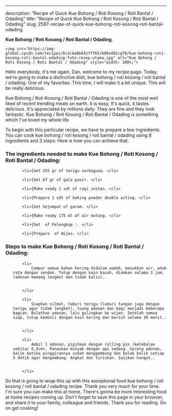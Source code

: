 ---
description: "Recipe of Quick Kue Bohong / Roti Kosong / Roti Bantal / Odading"
title: "Recipe of Quick Kue Bohong / Roti Kosong / Roti Bantal / Odading"
slug: 2587-recipe-of-quick-kue-bohong-roti-kosong-roti-bantal-odading

<p>
	<strong>Kue Bohong / Roti Kosong / Roti Bantal / Odading</strong>. 
	
</p>
<p>
	
	<img src="https://img-global.cpcdn.com/recipes/0c3c4a0b6427ff65/680x482cq70/kue-bohong-roti-kosong-roti-bantal-odading-foto-resep-utama.jpg" alt="Kue Bohong / Roti Kosong / Roti Bantal / Odading" style="width: 100%;">
	
	
</p>
<p>
	Hello everybody, it's me again, Dan, welcome to my recipe page. Today, we're going to make a distinctive dish, kue bohong / roti kosong / roti bantal / odading. One of my favorites. This time, I will make it a bit unique. This will be really delicious.
</p>
	
<p>
	Kue Bohong / Roti Kosong / Roti Bantal / Odading is one of the most well liked of recent trending meals on earth. It is easy, it's quick, it tastes delicious. It's appreciated by millions daily. They are fine and they look fantastic. Kue Bohong / Roti Kosong / Roti Bantal / Odading is something which I've loved my whole life.
</p>
<p>
	
</p>

<p>
To begin with this particular recipe, we have to prepare a few ingredients. You can cook kue bohong / roti kosong / roti bantal / odading using 8 ingredients and 3 steps. Here is how you can achieve that.
</p>

<h3>The ingredients needed to make Kue Bohong / Roti Kosong / Roti Bantal / Odading:</h3>

<ol>
	
		<li>{Get 255 gr of terigu serbaguna. </li>
	
		<li>{Get 67 gr of gula pasir. </li>
	
		<li>{Make ready 1 sdt of ragi instan. </li>
	
		<li>{Prepare 1 sdt of baking powder double acting. </li>
	
		<li>{Get Sejumput of garam. </li>
	
		<li>{Make ready 175 ml of air matang. </li>
	
		<li>{Get  of Pelengkap :. </li>
	
		<li>{Prepare  of Wijen. </li>
	
</ol>
<p>
	
</p>

<h3>Steps to make Kue Bohong / Roti Kosong / Roti Bantal / Odading:</h3>

<ol>
	
		<li>
			Campur semua bahan kering didalam wadah, masukkan air, aduk rata dengan sendok. Tutup dengan kain basah, diamkan selama 3 jam. (adonan memang lengket dan tidak kalis)..
			
			
		</li>
	
		<li>
			Siapkan silmat, taburi terigu (lumuri tangan juga dengan terigu agar tidak lengket), tuang adonan dan bagi menjadi beberapa bagian. Bulatkan adonan, lalu gulingkan ke wijen. Setelah semua siap, tutup kembali dengan kain kering dan bersih selama 30 menit..
			
			
		</li>
	
		<li>
			Ambil 1 adonan, pipihkan dengan rolling pin (ketebalan sekitar 0,5cm). Panaskan minyak dengan api sedang. Goreng adonan, balik ketika pinggirannya sudah menggembung dan bolak balik setiap 5 detik agar mengembang. Angkat dan tiriskan. Sajikan hangat..
			
			
		</li>
	
</ol>

<p>
	
</p>

<p>
	So that is going to wrap this up with this exceptional food kue bohong / roti kosong / roti bantal / odading recipe. Thank you very much for your time. I'm sure you can make this at home. There's gonna be more interesting food at home recipes coming up. Don't forget to save this page in your browser, and share it to your family, colleague and friends. Thank you for reading. Go on get cooking!
</p>
